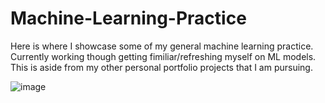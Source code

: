 # Machine-Learning-Practice

Here is where I showcase some of my general machine learning practice. Currently working though getting fimiliar/refreshing myself on ML models. This is aside from my other personal portfolio projects that I am pursuing. 

![image](https://user-images.githubusercontent.com/94020684/228683005-32085971-fe17-43db-8f5d-6a8fa9ab32b6.png)
